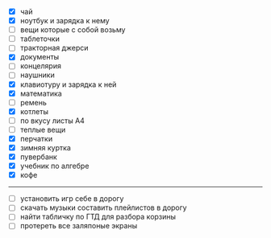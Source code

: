 - [x] чай
- [x] ноутбук и зарядка к нему
- [ ] вещи которые с собой возьму
- [ ] таблеточки
- [ ] тракторная джерси
- [x] документы
- [ ] концелярия
- [ ] наушники
- [x] клавиотуру и зарядка к ней
- [x] математика
- [ ] ремень
- [x] котлеты
- [ ] по вкусу листы А4
- [ ] теплые вещи
- [x] перчатки
- [x] зимняя куртка
- [x] пувербанк
- [x] учебник по алгебре
- [x] кофе
---
- [ ] установить игр себе в дорогу
- [ ] скачать музыки составить плейлистов в дорогу
- [ ] найти табличку по ГТД для разбора корзины
- [ ] протереть все заляпоные экраны
